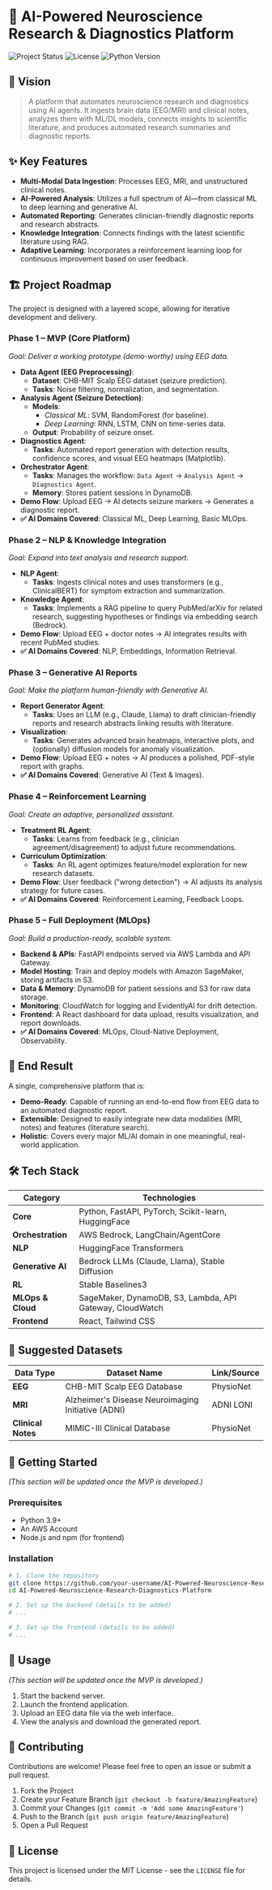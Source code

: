 # 🧠 AI-Powered Neuroscience Research & Diagnostics Platform

![Project Status](https://img.shields.io/badge/status-planning-blue)
![License](https://img.shields.io/badge/license-MIT-green)
![Python Version](https://img.shields.io/badge/python-3.9%2B-blue)

## 🎯 Vision

> A platform that automates neuroscience research and diagnostics using AI agents. It ingests brain data (EEG/MRI) and clinical notes, analyzes them with ML/DL models, connects insights to scientific literature, and produces automated research summaries and diagnostic reports.

## ✨ Key Features

- **Multi-Modal Data Ingestion**: Processes EEG, MRI, and unstructured clinical notes.
- **AI-Powered Analysis**: Utilizes a full spectrum of AI—from classical ML to deep learning and generative AI.
- **Automated Reporting**: Generates clinician-friendly diagnostic reports and research abstracts.
- **Knowledge Integration**: Connects findings with the latest scientific literature using RAG.
- **Adaptive Learning**: Incorporates a reinforcement learning loop for continuous improvement based on user feedback.

## 🏗️ Project Roadmap

The project is designed with a layered scope, allowing for iterative development and delivery.

### Phase 1 – MVP (Core Platform)
*Goal: Deliver a working prototype (demo-worthy) using EEG data.*

- **Data Agent (EEG Preprocessing)**:
  - **Dataset**: CHB-MIT Scalp EEG dataset (seizure prediction).
  - **Tasks**: Noise filtering, normalization, and segmentation.
- **Analysis Agent (Seizure Detection)**:
  - **Models**:
    - *Classical ML*: SVM, RandomForest (for baseline).
    - *Deep Learning*: RNN, LSTM, CNN on time-series data.
  - **Output**: Probability of seizure onset.
- **Diagnostics Agent**:
  - **Tasks**: Automated report generation with detection results, confidence scores, and visual EEG heatmaps (Matplotlib).
- **Orchestrator Agent**:
  - **Tasks**: Manages the workflow: `Data Agent` → `Analysis Agent` → `Diagnostics Agent`.
  - **Memory**: Stores patient sessions in DynamoDB.
- **Demo Flow**: Upload EEG → AI detects seizure markers → Generates a diagnostic report.
- **✅ AI Domains Covered**: Classical ML, Deep Learning, Basic MLOps.

### Phase 2 – NLP & Knowledge Integration
*Goal: Expand into text analysis and research support.*

- **NLP Agent**:
  - **Tasks**: Ingests clinical notes and uses transformers (e.g., ClinicalBERT) for symptom extraction and summarization.
- **Knowledge Agent**:
  - **Tasks**: Implements a RAG pipeline to query PubMed/arXiv for related research, suggesting hypotheses or findings via embedding search (Bedrock).
- **Demo Flow**: Upload EEG + doctor notes → AI integrates results with recent PubMed studies.
- **✅ AI Domains Covered**: NLP, Embeddings, Information Retrieval.

### Phase 3 – Generative AI Reports
*Goal: Make the platform human-friendly with Generative AI.*

- **Report Generator Agent**:
  - **Tasks**: Uses an LLM (e.g., Claude, Llama) to draft clinician-friendly reports and research abstracts linking results with literature.
- **Visualization**:
  - **Tasks**: Generates advanced brain heatmaps, interactive plots, and (optionally) diffusion models for anomaly visualization.
- **Demo Flow**: Upload EEG + notes → AI produces a polished, PDF-style report with graphs.
- **✅ AI Domains Covered**: Generative AI (Text & Images).

### Phase 4 – Reinforcement Learning
*Goal: Create an adaptive, personalized assistant.*

- **Treatment RL Agent**:
  - **Tasks**: Learns from feedback (e.g., clinician agreement/disagreement) to adjust future recommendations.
- **Curriculum Optimization**:
  - **Tasks**: An RL agent optimizes feature/model exploration for new research datasets.
- **Demo Flow**: User feedback ("wrong detection") → AI adjusts its analysis strategy for future cases.
- **✅ AI Domains Covered**: Reinforcement Learning, Feedback Loops.

### Phase 5 – Full Deployment (MLOps)
*Goal: Build a production-ready, scalable system.*

- **Backend & APIs**: FastAPI endpoints served via AWS Lambda and API Gateway.
- **Model Hosting**: Train and deploy models with Amazon SageMaker, storing artifacts in S3.
- **Data & Memory**: DynamoDB for patient sessions and S3 for raw data storage.
- **Monitoring**: CloudWatch for logging and EvidentlyAI for drift detection.
- **Frontend**: A React dashboard for data upload, results visualization, and report downloads.
- **✅ AI Domains Covered**: MLOps, Cloud-Native Deployment, Observability.

## 🚀 End Result

A single, comprehensive platform that is:
- **Demo-Ready**: Capable of running an end-to-end flow from EEG data to an automated diagnostic report.
- **Extensible**: Designed to easily integrate new data modalities (MRI, notes) and features (literature search).
- **Holistic**: Covers every major ML/AI domain in one meaningful, real-world application.

## 🛠️ Tech Stack

| Category          | Technologies                                           |
|-------------------|--------------------------------------------------------|
| **Core**          | Python, FastAPI, PyTorch, Scikit-learn, HuggingFace    |
| **Orchestration** | AWS Bedrock, LangChain/AgentCore                       |
| **NLP**           | HuggingFace Transformers                               |
| **Generative AI** | Bedrock LLMs (Claude, Llama), Stable Diffusion         |
| **RL**            | Stable Baselines3                                      |
| **MLOps & Cloud** | SageMaker, DynamoDB, S3, Lambda, API Gateway, CloudWatch |
| **Frontend**      | React, Tailwind CSS                                    |

## 🧪 Suggested Datasets

| Data Type       | Dataset Name                                | Link/Source                               |
|-----------------|---------------------------------------------|-------------------------------------------|
| **EEG**         | CHB-MIT Scalp EEG Database                  | PhysioNet |
| **MRI**         | Alzheimer's Disease Neuroimaging Initiative (ADNI) | ADNI LONI   |
| **Clinical Notes**| MIMIC-III Clinical Database                 | PhysioNet |

## 🏁 Getting Started

*(This section will be updated once the MVP is developed.)*

### Prerequisites

- Python 3.9+
- An AWS Account
- Node.js and npm (for frontend)

### Installation

```bash
# 1. Clone the repository
git clone https://github.com/your-username/AI-Powered-Neuroscience-Research-Diagnostics-Platform.git
cd AI-Powered-Neuroscience-Research-Diagnostics-Platform

# 2. Set up the backend (details to be added)
# ...

# 3. Set up the frontend (details to be added)
# ...
```

## 🚀 Usage

*(This section will be updated once the MVP is developed.)*

1.  Start the backend server.
2.  Launch the frontend application.
3.  Upload an EEG data file via the web interface.
4.  View the analysis and download the generated report.

## 🤝 Contributing

Contributions are welcome! Please feel free to open an issue or submit a pull request.

1.  Fork the Project
2.  Create your Feature Branch (`git checkout -b feature/AmazingFeature`)
3.  Commit your Changes (`git commit -m 'Add some AmazingFeature'`)
4.  Push to the Branch (`git push origin feature/AmazingFeature`)
5.  Open a Pull Request

## 📄 License

This project is licensed under the MIT License - see the `LICENSE` file for details.